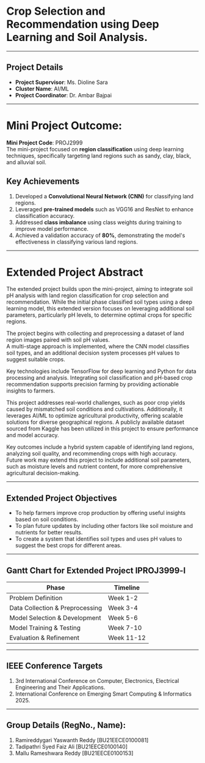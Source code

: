 # Crop Selection and Recommendation using Deep Learning and Soil Analysis.  

---

## Project Details  
- **Project Supervisor**: Ms. Dioline Sara  
- **Cluster Name**: AI/ML  
- **Project Coordinator**: Dr. Ambar Bajpai
---
# Mini Project Outcome:  

**Mini Project Code**: PROJ2999    
The mini-project focused on **region classification** using deep learning techniques, specifically targeting land regions such as sandy, clay, black, and alluvial soil.

## Key Achievements  
1. Developed a **Convolutional Neural Network (CNN)** for classifying land regions.  
2. Leveraged **pre-trained models** such as VGG16 and ResNet to enhance classification accuracy.  
3. Addressed **class imbalance** using class weights during training to improve model performance.  
4. Achieved a validation accuracy of **80%**, demonstrating the model's effectiveness in classifying various land regions.  

---
# Extended Project Abstract  

The extended project builds upon the mini-project, aiming to integrate soil pH analysis with land region classification for crop selection and recommendation. While the initial phase classified soil types using a deep learning model, this extended version focuses on leveraging additional soil parameters, particularly pH levels, to determine optimal crops for specific regions.  

The project begins with collecting and preprocessing a dataset of land region images paired with soil pH values.  
A multi-stage approach is implemented, where the CNN model classifies soil types, and an additional decision system processes pH values to suggest suitable crops.  

Key technologies include TensorFlow for deep learning and Python for data processing and analysis. Integrating soil classification and pH-based crop recommendation supports precision farming by providing actionable insights to farmers.  

This project addresses real-world challenges, such as poor crop yields caused by mismatched soil conditions and cultivations. Additionally, it leverages AI/ML to optimize agricultural productivity, offering scalable solutions for diverse geographical regions. A publicly available dataset sourced from Kaggle has been utilized in this project to ensure performance and model accuracy.  

Key outcomes include a hybrid system capable of identifying land regions, analyzing soil quality, and recommending crops with high accuracy.  
Future work may extend this project to include additional soil parameters, such as moisture levels and nutrient content, for more comprehensive agricultural decision-making.  

---

## Extended Project Objectives  
- To help farmers improve crop production by offering useful insights based on soil conditions.  
- To plan future updates by including other factors like soil moisture and nutrients for better results.  
- To create a system that identifies soil types and uses pH values to suggest the best crops for different areas.  

---

## Gantt Chart for Extended Project IPROJ3999-l  

| Phase                          | Timeline    |  
|--------------------------------|-------------|  
| Problem Definition             | Week 1-2    |  
| Data Collection & Preprocessing | Week 3-4    |  
| Model Selection & Development  | Week 5-6    |  
| Model Training & Testing       | Week 7-10   |  
| Evaluation & Refinement        | Week 11-12  |  

---

## IEEE Conference Targets  
1. 3rd International Conference on Computer, Electronics, Electrical Engineering and Their Applications.  
2. International Conference on Emerging Smart Computing & Informatics 2025.  

---

## Group Details (RegNo., Name):  
1. Ramireddygari Yaswanth Reddy [BU21EECE0100081]  
2. Tadipathri Syed Faiz Ali [BU21EECE0100140]  
3. Mallu Rameshwara Reddy [BU21EECE0100153]  



